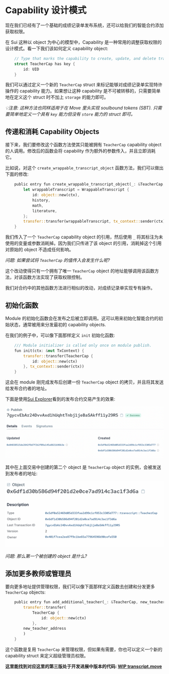 # Capability 设计模式

现在我们已经有了一个基础的成绩记录单发布系统，还可以给我们的智能合约添加获取权限。

在 Sui 这种以 object 为中心的模型中，Capability 是一种常用的调整获取权限的设计模式。看一下我们该如何定义 capability object:

```rust
    // Type that marks the capability to create, update, and delete transcripts
    struct TeacherCap has key {
        id: UID
    }
```

我们可以通过定义一个新的 `TeacherCap` struct 来标记能够对成绩记录单实现特许操作的 capability 能力。如果想让这种 capability 是不可被转移的，只需要简单地在定义这个 struct 时不加上 `storage` 的能力即可。

*💡注意: 这种方法也同样适用于在 Move 里头实现 soulbound tokens (SBT). 只需要简单地定义一个具有 `key` 能力但没有 `store` 能力的 struct 即可。*

## 传递和消耗 Capability Objects

接下来，我们要修改这个函数方法使其只能被拥有 `TeacherCap` capability object 的人调用。修改后的函数会将 capability 作为额外的参数传入，并且立即消耗它。

比如说，对这个 `create_wrappable_transcript_object` 函数方法，我们可以做出下面的修改: 

```rust
    public entry fun create_wrappable_transcript_object(_: &TeacherCap, history: u8, math: u8, literature: u8, ctx: &mut TxContext) {
        let wrappableTranscript = WrappableTranscript {
            id: object::new(ctx),
            history,
            math,
            literature,
        };
        transfer::transfer(wrappableTranscript, tx_context::sender(ctx))
    }
```

我们传入了一个 `TeacherCap` capability object 的引用，然后使用 `_` 将其标注为未使用的变量或参数消耗掉。因为我们只传进了该 object 的引用，消耗掉这个引用对原始的 object 不造成任何影响。

*问题: 如果尝试将 `TeacherCap` 的值传入会发生什么呢?*

这个改动使得只有一个拥有了唯一 `TeacherCap` object 的地址能够调用该函数方法，对该函数方法实现了获取权限控制。

我们对合约中的其他函数方法进行相似的改动，对成绩记录单实现专有操作。

## 初始化函数

Module 的初始化函数会在发布之后被立即调用。这可以用来初始化智能合约的初始状态，通常被用来分发最初的 capability objects.

在我们的例子中，可以像下面那样定义 `init` 初始化函数:

```rust
    /// Module initializer is called only once on module publish.
    fun init(ctx: &mut TxContext) {
        transfer::transfer(TeacherCap {
            id: object::new(ctx)
        }, tx_context::sender(ctx))
    }
```

这会在 module 刚完成发布后创建一份 `TeacherCap` object 的拷贝，并且将其发送给发布合约者的地址。

下面是使用[Sui Explorer](../../unit-one/lessons/6_hello_world.md#viewing-the-object-with-sui-explorer)看到的发布合约交易产生的效果:

![Publish Output](../images/publish.png)

其中在上面交易中创建的第二个 object 是 `TeacherCap` object 的实例，会被发送到发布者的地址:

![Teacher Cap](../images/teachercap.png)

*问题: 那么第一个被创建的 object 是什么?*

## 添加更多教师或管理员

要向更多地址提供管理权限，我们可以像下面那样定义函数去创建和分发更多 `TeacherCap` objects:

```rust
    public entry fun add_additional_teacher(_: &TeacherCap, new_teacher_address: address, ctx: &mut TxContext){
        transfer::transfer(
            TeacherCap {
                id: object::new(ctx)
            },
        new_teacher_address
        )
    }
```

这个函数是复用 `TeacherCap` 来管理权限，但如果有需要，你也可以定义一个新的 capability struct 来定义超级管理员权限。

**这里能找到对应这里的第三版处于开发进展中版本的代码: [WIP transcript.move](../example_projects/transcript/sources/transcript_3.move_wip)**

